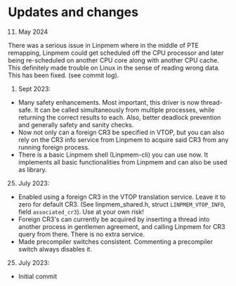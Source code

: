 # Updates and changes

11. May 2024

There was a serious issue in Linpmem where in the middle of PTE remapping, Linpmem could get scheduled off the CPU processor and later being re-scheduled on another CPU core along with another CPU cache. This definitely made trouble on Linux in the sense of reading wrong data. This has been fixed. (see commit log).

1. Sept 2023:

* Many safety enhancements. Most important, this driver is now thread-safe. It can be called simultaneously from multiple processes, while returning the correct results to each. Also, better deadlock prevention and generally safety and sanity checks.
* Now not only can a foreign CR3 be specified in VTOP, but you can also rely on the CR3 info service from Linpmem to acquire said CR3 from any running foreign process.
* There is a basic Linpmem shell (Linpmem-cli) you can use now. It implements all basic functionalities from Linpmem and can also be used as library. 


25. July 2023:

* Enabled using a foreign CR3 in the VTOP translation service. Leave it to zero for default CR3. (See linpmem_shared.h, struct `LINPMEM_VTOP_INFO`, field `associated_cr3`). Use at your own risk!
* Foreign CR3's can currently be acquired by inserting a thread into another process in gentlemen agreement, and calling Linpmem for CR3 query from there. There is no extra service.
* Made precompiler switches consistent. Commenting a precompiler switch always disables it.

25. July 2023:

* Initial commit
